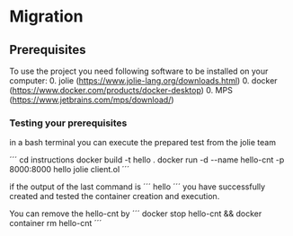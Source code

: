 # Migration

## Prerequisites
To use the project you need following software to be installed on your computer:
0. jolie (https://www.jolie-lang.org/downloads.html)
0. docker (https://www.docker.com/products/docker-desktop)
0. MPS (https://www.jetbrains.com/mps/download/)

### Testing your prerequisites
in a bash terminal you can execute the prepared test from the jolie team

´´´
cd instructions
docker build -t hello .
docker run -d --name hello-cnt -p 8000:8000 hello
jolie client.ol
´´´

if the output of the last command is 
´´´
hello
´´´
you have successfully created and tested the container creation and execution.

You can remove the hello-cnt by
´´´
docker stop hello-cnt && docker container rm  hello-cnt
´´´